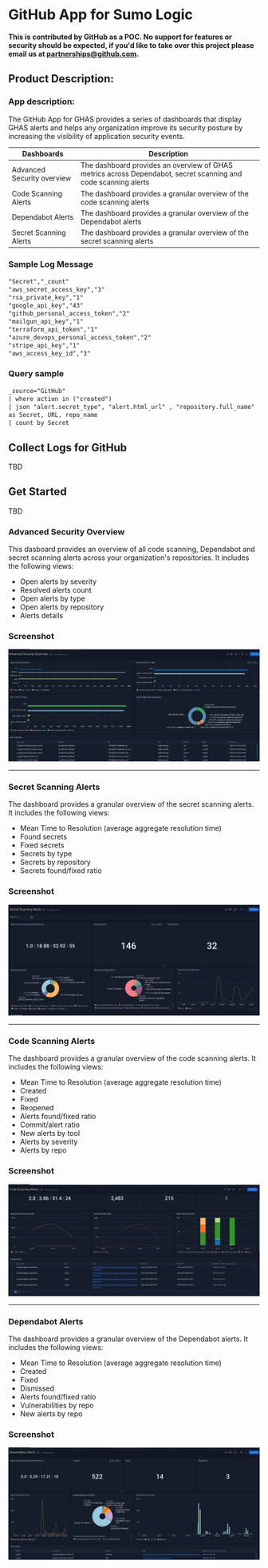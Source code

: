 # GitHub App for Sumo Logic

**This is contributed by GitHub as a POC. No support for features or security should be expected, if you'd like to take over this project please email us at partnerships@github.com.**

## Product Description: 
### App description: 
The GitHub App for GHAS provides a series of dashboards that display GHAS alerts and helps any organization improve its security posture by increasing the visibility of application security events.


| **Dashboards** | **Description** |
| --- | --- |
| Advanced Security overview | The dashboard provides an overview of GHAS metrics across Dependabot, secret scanning and code scanning alerts |
| Code Scanning Alerts | The dashboard provides a granular overview of the code scanning alerts |
| Dependabot Alerts | The dashboard provides a granular overview of the Dependabot alerts |
| Secret Scanning Alerts| The dashboard provides a granular overview of the secret scanning alerts |


### Sample Log Message
```
"Secret","_count"
"aws_secret_access_key","3"
"rsa_private_key","1"
"google_api_key","43"
"github_personal_access_token","2"
"mailgun_api_key","1"
"terraform_api_token","1"
"azure_devops_personal_access_token","2"
"stripe_api_key","1"
"aws_access_key_id","3"

```
### Query sample 
```
_source="GitHub" 
| where action in ("created") 
| json "alert.secret_type", "alert.html_url" , "repository.full_name" as Secret, URL, repo_name
| count by Secret
```

## Collect Logs for GitHub
TBD

## Get Started
TBD

### Advanced Security Overview
This dasboard provides an overview of all code scanning, Dependabot and secret scanning alerts across your organization's repositories. It includes the following views:

* Open alerts by severity
* Resolved alerts count
* Open alerts by type
* Open alerts by repository
* Alerts details

### Screenshot
<img src="../GitHub/resources/screenshots/Advanced_Security.png">

<hr>

### Secret Scanning Alerts
The dashboard provides a granular overview of the secret scanning alerts. It includes the following views:

* Mean Time to Resolution (average aggregate resolution time)
* Found secrets
* Fixed secrets
* Secrets by type
* Secrets by repository
* Secrets found/fixed ratio

### Screenshot
<img src="../GitHub/resources/screenshots/Secret_Scanning_Alerts.png">

<hr>

### Code Scanning Alerts
The dashboard provides a granular overview of the code scanning alerts. It includes the following views:

* Mean Time to Resolution (average aggregate resolution time)
* Created
* Fixed
* Reopened
* Alerts found/fixed ratio
* Commit/alert ratio
* New alerts by tool
* Alerts by severity 
* Alerts by repo 

### Screenshot
<img src="../GitHub/resources/screenshots/Code_Scanning_Alerts.png">

<hr>

### Dependabot Alerts
The dashboard provides a granular overview of the Dependabot alerts. It includes the following views:

* Mean Time to Resolution (average aggregate resolution time)
* Created
* Fixed
* Dismissed
* Alerts found/fixed ratio
* Vulnerabilities by repo
* New alerts by repo


### Screenshot
<img src=".//GitHub/resources/screenshots/Dependabot_Alerts.png">


